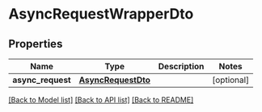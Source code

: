 # AsyncRequestWrapperDto

## Properties
Name | Type | Description | Notes
------------ | ------------- | ------------- | -------------
**async_request** | [**AsyncRequestDto**](AsyncRequestDto.md) |  | [optional] 

[[Back to Model list]](../README.md#documentation-for-models) [[Back to API list]](../README.md#documentation-for-api-endpoints) [[Back to README]](../README.md)

